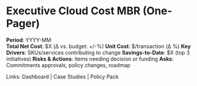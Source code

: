 # Executive Cloud Cost MBR (One-Pager)

**Period**: YYYY-MM  
**Total Net Cost**: $X (Δ vs. budget: +/-%)
**Unit Cost**: $/transaction (Δ %)
**Key Drivers**: SKUs/services contributing to change
**Savings-to-Date**: $X (top 3 initiatives)
**Risks & Actions**: items needing decision or funding
**Asks**: Commitments approvals, policy changes, roadmap

Links: Dashboard | Case Studies | Policy Pack
